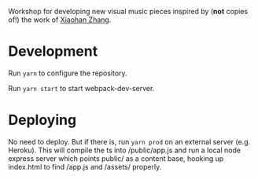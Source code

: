 Workshop for developing new visual music pieces inspired by (**not** copies of!) the work of [Xiaohan Zhang](https://www.hellochar.com).

Development
===========

Run `yarn` to configure the repository.

Run `yarn start` to start webpack-dev-server.

Deploying
=========

No need to deploy. But if there is, run `yarn prod` on an external server (e.g. Heroku). This will
compile the ts into /public/app.js and run a local node express
server which points public/ as a content base, hooking up
index.html to find /app.js and /assets/ properly.

